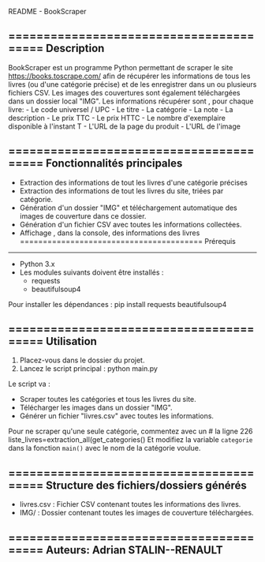 README - BookScraper

========================================
Description
----------------------------------------
BookScraper est un programme Python permettant de scraper le site https://books.toscrape.com/ afin de récupérer les informations de tous les livres (ou d'une catégorie précise) et de les enregistrer dans un ou plusieurs fichiers CSV. 
Les images des couvertures sont également téléchargées dans un dossier local "IMG".
Les informations récupérer sont , pour chaque livre:
    - Le code universel / UPC
    - Le titre
    - La catégorie
    - La note
    - La description
    - Le prix TTC
    - Le prix HTTC
    - Le nombre d'exemplaire disponible à l'instant T
    - L'URL de la page du produit
    - L'URL de l'image

========================================
Fonctionnalités principales
----------------------------------------
- Extraction des informations de tout les livres d'une catégorie précises 
- Extraction des informations de tout les livres du site, triées par catégorie.
- Génération d'un dossier "IMG" et téléchargement automatique des images de couverture dans ce dossier.
- Génération d'un fichier CSV avec toutes les informations collectées.
- Affichage ,  dans la console, des informations des livres
========================================
Prérequis
----------------------------------------
- Python 3.x
- Les modules suivants doivent être installés :
    - requests
    - beautifulsoup4

Pour installer les dépendances :
    pip install requests beautifulsoup4

========================================
Utilisation
----------------------------------------
1. Placez-vous dans le dossier du projet.
2. Lancez le script principal :
    python main.py

Le script va :
- Scraper toutes les catégories et tous les livres du site.
- Télécharger les images dans un dossier "IMG".
- Générer un fichier "livres.csv" avec toutes les informations.

Pour ne scraper qu'une seule catégorie, commentez avec un # la ligne 226
	 liste_livres=extraction_all(get_categories()
Et modifiez la variable `categorie` dans la fonction `main()` avec le nom de la catégorie voulue.

========================================
Structure des fichiers/dossiers générés
----------------------------------------
- livres.csv : Fichier CSV contenant toutes les informations des livres.
- IMG/ : Dossier contenant toutes les images de couverture téléchargées.

========================================
Auteurs:
Adrian STALIN--RENAULT
----------------------------------------
